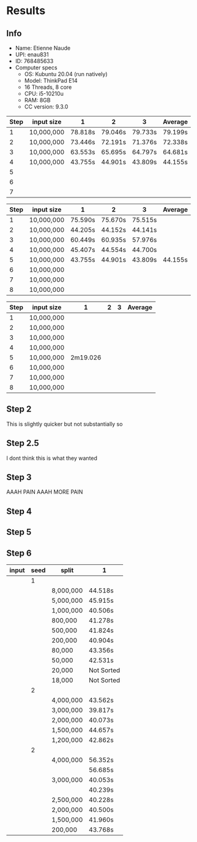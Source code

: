 # Results

## Info

- Name: Etienne Naude
- UPI: enau831
- ID: 768485633
- Computer specs
  - OS: Kubuntu 20.04 (run natively)
  - Model: ThinkPad E14
  - 16 Threads, 8 core
  - CPU: i5-10210u
  - RAM: 8GB
  - CC version: 9.3.0

| Step | input size | 1       | 2       | 3       | Average |
| ---- | ---------- | ------- | ------- | ------- | ------- |
| 1    | 10,000,000 | 78.818s | 79.046s | 79.733s | 79.199s |
| 2    | 10,000,000 | 73.446s | 72.191s | 71.376s | 72.338s |
| 3    | 10,000,000 | 63.553s | 65.695s | 64.797s | 64.681s |
| 4    | 10,000,000 | 43.755s | 44.901s | 43.809s | 44.155s |
| 5    |            |         |         |         |         |
| 6    |            |         |         |         |         |
| 7    |            |         |         |         |         |



| Step | input size | 1       | 2       | 3       | Average |
| ---- | ---------- | ------- | ------- | ------- | ------- |
| 1    | 10,000,000 | 75.590s | 75.670s | 75.515s |         |
| 2    | 10,000,000 | 44.205s | 44.152s | 44.141s |         |
| 3    | 10,000,000 | 60.449s | 60.935s | 57.976s |         |
| 4    | 10,000,000 | 45.407s | 44.554s | 44.700s |         |
| 5    | 10,000,000 | 43.755s | 44.901s | 43.809s | 44.155s |
| 6    | 10,000,000 |         |         |         |         |
| 7    | 10,000,000 |         |         |         |         |
| 8    | 10,000,000 |         |         |         |         |

| Step | input size | 1        | 2   | 3   | Average |
| ---- | ---------- | -------- | --- | --- | ------- |
| 1    | 10,000,000 |          |     |     |         |
| 2    | 10,000,000 |          |     |     |         |
| 3    | 10,000,000 |          |     |     |         |
| 4    | 10,000,000 |          |     |     |         |
| 5    | 10,000,000 | 2m19.026 |     |     |         |
| 6    | 10,000,000 |          |     |     |         |
| 7    | 10,000,000 |          |     |     |         |
| 8    | 10,000,000 |          |     |     |         |






## Step 2

This is slightly quicker but not substantially so

## Step 2.5

I dont think this is what they wanted

## Step 3

AAAH PAIN
AAAH MORE PAIN

## Step 4


## Step 5


## Step 6

| input | seed | split     | 1          |
| ----- | ---- | --------- | ---------- |
|       | 1    |           |            |
|       |      | 8,000,000 | 44.518s    |
|       |      | 5,000,000 | 45.915s    |
|       |      | 1,000,000 | 40.506s    |
|       |      | 800,000   | 41.278s    |
|       |      | 500,000   | 41.824s    |
|       |      | 200,000   | 40.904s    |
|       |      | 80,000    | 43.356s    |
|       |      | 50,000    | 42.531s    |
|       |      | 20,000    | Not Sorted |
|       |      | 18,000    | Not Sorted |
|       | 2    |           |            |
|       |      | 4,000,000 | 43.562s    |
|       |      | 3,000,000 | 39.817s    |
|       |      | 2,000,000 | 40.073s    |
|       |      | 1,500,000 | 44.657s    |
|       |      | 1,200,000 | 42.862s    |
|       | 2    |           |            |
|       |      | 4,000,000 | 56.352s    |
|       |      |           | 56.685s    |
|       |      | 3,000,000 | 40.053s    |
|       |      |           | 40.239s    |
|       |      | 2,500,000 | 40.228s    |
|       |      | 2,000,000 | 40.500s    |
|       |      | 1,500,000 | 41.960s    |
|       |      | 200,000   | 43.768s    |
